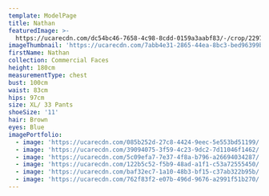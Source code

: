```yaml
---
template: ModelPage
title: Nathan
featuredImage: >-
  https://ucarecdn.com/dc54bc46-7658-4c98-8cdd-0159a3aabf83/-/crop/2297x1217/0,134/-/preview/
imageThumbnail: 'https://ucarecdn.com/7abb4e31-2865-44ea-8bc3-bed96399b963/'
firstName: Nathan
collection: Commercial Faces
height: 180cm
measurementType: chest
bust: 100cm
waist: 83cm
hips: 97cm
size: XL/ 33 Pants
shoeSize: '11'
hair: Brown
eyes: Blue
imagePortfolio:
  - image: 'https://ucarecdn.com/085b252d-27c8-4424-9eec-5e553bd51199/'
  - image: 'https://ucarecdn.com/39094075-3f59-4c23-9dc2-7d11046f1462/'
  - image: 'https://ucarecdn.com/5c09efa7-7e37-4f8a-b796-a26694034287/'
  - image: 'https://ucarecdn.com/122b5c52-f5b9-48ad-a1f1-c53a72555450/'
  - image: 'https://ucarecdn.com/baf32ec7-1a10-48b3-bf15-c37ab322b95b/'
  - image: 'https://ucarecdn.com/762f83f2-e07b-496d-9676-a2991f51b270/'
---
```


